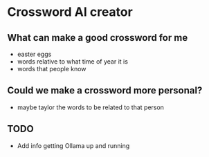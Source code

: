 # Crossword AI creator

## What can make a good crossword for me
- easter eggs
- words relative to what time of year it is
- words that people know

## Could we make a crossword more personal?
- maybe taylor the words to be related to that person

## TODO
- Add info getting Ollama up and running